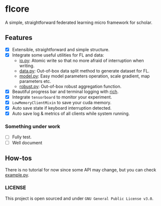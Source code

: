 # flcore

A simple, straightforward federated learning micro framework for scholar.

## Features

- [x] Extensible, straightforward and simple structure.
- [x] Integrate some useful utilities for FL and data:
  - [io.py](flcore/utils/io.py): Atomic write so that no more afraid of interruption when writing.
  - [data.py](flcore/utils/data.py): Out-of-box data split method to generate dataset for FL.
  - [model.py](flcore/utils/model.py): Easy model parameters operation, scale gradient, map parameters etc.
  - [robust.py](flcore/utils/robust.py): Out-of-box robust aggregation function.
- [x] Beautiful progress bar and terminal logging with [rich](https://github.com/Textualize/rich).
- [x] Integrate `tensorboard` to monitor your experiment.
- [x] `LowMemoryClientMixin` to save your cuda memory.
- [x] Auto save state if keyboard interruption detected.
- [x] Auto save log & metrics of all clients while system running.

### Something under work

- [ ] Fully test.
- [ ] Well document

## How-tos

There is no tutorial for now since some API may change, but you can check [example.py](example.py).

### LICENSE

This project is open sourced and under `GNU General Public License v3.0`.
